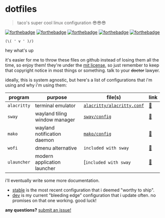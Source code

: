 # dotfiles 
> taco's super cool linux configuration 😎😎😎

[![forthebadge](https://forthebadge.com/images/badges/60-percent-of-the-time-works-every-time.svg)](https://forthebadge.com) [![forthebadge](https://forthebadge.com/images/badges/compatibility-club-penguin.svg)](https://forthebadge.com) [![forthebadge](https://forthebadge.com/images/badges/fo-real.svg)](https://forthebadge.com) [![forthebadge](https://forthebadge.com/images/badges/made-with-out-pants.svg)](https://forthebadge.com) [![forthebadge](https://forthebadge.com/images/badges/powered-by-black-magic.svg)](https://forthebadge.com)


`(\( ' v ' )/)`

hey what's up

it's easier for me to throw these files on github instead of losing them all the time, so enjoy them! they're under the [mit license](license.md), so just remember to keep that copyright notice in most things or something. talk to your ~~doctor~~ lawyer.

ideally, this is system agnostic, but here's a list of configurations that i'm using and why i'm using them: 

<!-- todo: add more programs -->

|program|purpose|file(s)|link|
|---|---|---|---|
|`alacritty`|terminal emulator|[`alacritty/alacritty.conf`](alacritty/alacritty.conf)|[🔗](https://github.com/alacritty/alacritty)
|`sway`|wayland tiling window manager|[`sway/config`](sway/config)|[🔗](https://github.com/swaywm/sway)|
|`mako`|wayland notification daemon|[`mako/config`](mako/config)|[🔗](https://github.com/emersion/mako)|
|`wofi`|dmenu alternative|`included with sway`|[🔗](https://hg.sr.ht/~scoopta/wofi)|
|`ulauncher`|modern application launcher|[`included with sway`|[🔗](https://github.com/Ulauncher/Ulauncher)

i'll eventually write some more documentation.

* [stable](https://github.com/takouhai/dotfiles/tree/stable) is the most recent configuration that i deemed "worthy to ship".
* [dev](https://github.com/takouhai/dotfiles/tree/dev) is my current "bleeding edge" configuration that i update often. no promises on that one working. good luck!

**any questions?** [submit an issue!](https://github.com/takouhai/dotfiles/issues/new)
